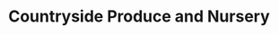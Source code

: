 ---
title: "Countryside Produce and Nursery"
url: /king/countryside-produce-and-nursery/
shop: Hofladen
---